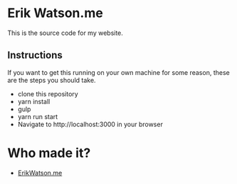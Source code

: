 # Erik Watson.me

This is the source code for my website.


## Instructions

If you want to get this running on your own machine for some reason, these
are the steps you should take.

  + clone this repository
  + yarn install
  + gulp
  + yarn run start
  + Navigate to http://localhost:3000 in your browser

# Who made it?

  - [ErikWatson.me](http://erikwatson.me)
